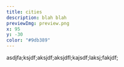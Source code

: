 ```yaml
---
title: cities
description: blah blah
previewImg: preview.png
x: 95
y: -30
color: "#9db389"
---
```

asdjfa;ksjdf;aksjdf;aksjdfl;kajsdf;laksj;fakjdf;